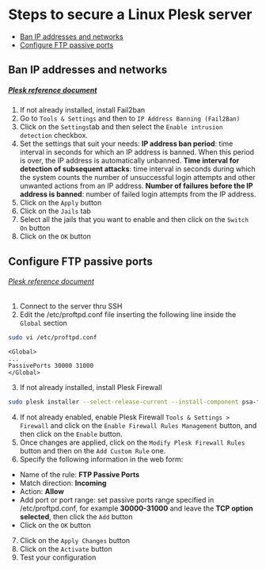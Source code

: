 # Steps to secure a Linux Plesk server

* [Ban IP addresses and networks](#ban-ip-addresses-and-networks)
* [Configure FTP passive ports](#configure-ftp-passive-ports)

## Ban IP addresses and networks
##### [Plesk reference document](https://docs.plesk.com/en-US/onyx/administrator-guide/server-administration/protection-against-brute-force-attacks-fail2ban.73381/)
1. If not already installed, install Fail2ban
2. Go to `Tools & Settings` and then to `IP Address Banning (Fail2Ban)`
3. Click on the `Settings`tab and then select the `Enable intrusion detection` checkbox.
4. Set the settings that suit your needs:
  **IP address ban period**: time interval in seconds for which an IP address is banned. When this period is over, the IP address is automatically unbanned.
  **Time interval for detection of subsequent attacks**: time interval in seconds during which the system counts the number of unsuccessful login attempts and other unwanted actions from an IP address.
  **Number of failures before the IP address is banned**: number of failed login attempts from the IP address.
5. Click on the `Apply` button
6. Click on the `Jails` tab
7. Select all the jails that you want to enable and then click on the `Switch On` button
8. Click on the `OK` button


## Configure FTP passive ports
###### [Plesk reference document](https://support.plesk.com/hc/en-us/articles/213902285)

1. Connect to the server thru SSH
2. Edit the /etc/proftpd.conf file inserting the following line inside the `Global` section
```bash
sudo vi /etc/proftpd.conf
```    
```
<Global>
...
PassivePorts 30000 31000
</Global>
```
3. If not already installed, install Plesk Firewall 
```bash
sudo plesk installer --select-release-current --install-component psa-firewall
```
4. If not already enabled, enable Plesk Firewall `Tools & Settings > Firewall` and click on the `Enable Firewall Rules Management` button, and then click on the `Enable` button.
5. Once changes are applied, click on the `Modify Plesk Firewall Rules` button and then on the `Add Custom Rule` one.
6. Specify the following information in the web form:
  * Name of the rule: **FTP Passive Ports**
  * Match direction: **Incoming**
  * Action: **Allow**
  * Add port or port range: set passive ports range specified in /etc/proftpd.conf, for example **30000-31000** and leave the **TCP option selected**, then click the `Add` button
  * Click on the `OK` button
7. Click on the `Apply Changes` button
8. Click on the `Activate` button
9. Test your configuration

